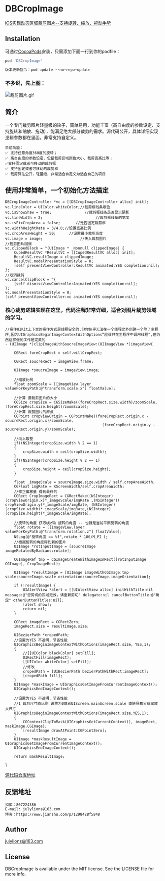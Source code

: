 # DBCropImage
[iOS实现动态区域裁剪图片--支持旋转、缩放、拖动手势](https://www.jianshu.com/p/1298428f5848)

## Installation

可通过[CocoaPods](http://cocoapods.org)安装，只需添加下面一行到你的podfile：

```ruby
pod 'DBCropImage'

版本更新指令：pod update --no-repo-update
```
### 不多说，先上图：
![裁剪图片.gif](https://github.com/julyNineteen/DBCropImage/blob/main/cropImage.gif)


## 简介
一个专门裁剪图片轻量级的轮子，简单易用，功能丰富（高自由度的参数设定、支持旋转和缩放、拖动），能满足绝大部分裁剪的需求。源代码公开，具体详细实现逻辑参数都在里面。非常支持自定义。
    
    目前功能：
    ✅ 支持任意角度360度的旋转；
    ✅ 高自由度的参数设定，包括裁剪区域颜色大小、裁剪宽高比等；
    ✅支持固定或者可移动的裁剪框
    ✅ 支持固定或者可移动的裁剪框
    ✅ 裁剪算法公开，轻量级，非常适合自定义为适合自己的项目

##   使用非常简单，一个初始化方法搞定
```
DBCropImageController *vc = [[DBCropImageController alloc] init];
vc.lineColor = UIColor.whiteColor;//裁剪框线条眼色
vc.isShowShaw = true;               //裁剪框线条是否显示阴影
vc.lineWidth = 2;                        //裁剪框线条的宽度
vc.isFixCropArea = false;       //是否固定裁剪框
vc.widthHeightRate = 3/4.0;//设置宽高比例
vc.cropAreaHeight = 50;      //设置最小裁剪高度
vc.image = image;                 //传入裁剪图片
//裁剪图片回调
vc.clippedBlock = ^(UIImage * _Nonnull clippedImage) {
    CupedResultVC *ResultVC = [[CupedResultVC alloc] init];
    ResultVC.resultImage = clippedImage;
    ResultVC.modalPresentationStyle = 0;
    [self presentViewController:ResultVC animated:YES completion:nil];
};
//取消裁剪
vc.cancelClipBlock = ^{
    [self dismissViewControllerAnimated:YES completion:nil];
};
vc.modalPresentationStyle = 0;
[self presentViewController:vc animated:YES completion:nil];
```
### 核心裁剪逻辑实现在这里，代码注释非常详细，适合对图片裁剪领域的学习。
```
//操作UIKit上下文的操作方式是线程安全的,但你似乎无法在一个线程之外创建一个除了主程序,因为UIGraphicsBeginImageContextWithOptions“应该只在主程序中调用线程“,但仍然这样做的工作是完美的
- (UIImage *)clipImageWithSoucreImageView:(UIImageView *)imageView{
    
    CGRect foreCropRect = self.willCropRect;
    
    CGRect soucreRect = imageView.frame;
    
    UIImage *soucreImage = imageView.image;
    
    //缩放比例
    float zoomScale = [[imageView.layer valueForKeyPath:@"transform.scale.x"] floatValue];
   
    //计算 要裁剪图片的大小
    CGSize cropSize = CGSizeMake((foreCropRect.size.width)/zoomScale, (foreCropRect.size.height)/zoomScale);
    //计算 裁剪图片的原点
    CGPoint cropViewOrigin = CGPointMake((foreCropRect.origin.x - soucreRect.origin.x)/zoomScale,
                                            (foreCropRect.origin.y - soucreRect.origin.y)/zoomScale);
    
    //向上取整
    if((NSInteger)cropSize.width % 2 == 1)
    {
        cropSize.width = ceil(cropSize.width);
    }
    if((NSInteger)cropSize.height % 2 == 1)
    {
        cropSize.height = ceil(cropSize.height);
    }
    
    float _imageScale = soucreImage.size.width / self.cropAreaWidth;
    CGFloat imgRate = KScreenWidth/self.cropAreaWidth;
    //修正偏移量 得到最终的
    CGRect CropImageRect = CGRectMake((NSInteger)(cropViewOrigin.x)*_imageScale/imgRate ,(NSInteger)( cropViewOrigin.y)*_imageScale/imgRate, (NSInteger)(cropSize.width)*_imageScale/imgRate,(NSInteger)(cropSize.height)*_imageScale/imgRate);
   
    //旋转的角度 获取绕z轴 旋转的角度 -- 也就是当前平面旋转的角度
    float rotate = [[imageView.layer valueForKeyPath:@"transform.rotation.z"] floatValue];
    NSLog(@"旋转角度 == %f",rotate * 180/M_PI );
    //根据旋转的角度得到新的图片
    UIImage *rotInputImage = [soucreImage imageRotatedByRadians:rotate];
    
    CGImageRef tmp = CGImageCreateWithImageInRect([rotInputImage CGImage], CropImageRect);
    
    UIImage *resultImage = [UIImage imageWithCGImage:tmp scale:soucreImage.scale orientation:soucreImage.imageOrientation];
    
    if (!resultImage) {
        UIAlertView *alert = [[UIAlertView alloc] initWithTitle:nil message:@"您剪切的区域无效，请重新剪切" delegate:nil cancelButtonTitle:@"确定" otherButtonTitles:nil];
        [alert show];
        return nil;
    }
    
    CGRect imageRect = CGRectZero;
    imageRect.size = resultImage.size;
    
    UIBezierPath *cropedPath;
    //设置为YES 不透明，节省性能
    UIGraphicsBeginImageContextWithOptions(imageRect.size, YES,1);
    {
        //[[UIColor blackColor] setFill];
        UIRectFill(imageRect);
        [[UIColor whiteColor] setFill];
        //修改
        cropedPath = [UIBezierPath bezierPathWithRect:imageRect];
        [cropedPath fill];
    }
    UIImage *maskImage = UIGraphicsGetImageFromCurrentImageContext();
    UIGraphicsEndImageContext();
    
    //设置为YES 不透明，节省性能
    //1 裁剪尺寸原比例 设置为0或者UIScreen.mainScreen.scale 或随屏幕分辨率放大尺寸
    UIGraphicsBeginImageContextWithOptions(imageRect.size,YES,1);
    {
        CGContextClipToMask(UIGraphicsGetCurrentContext(), imageRect, maskImage.CGImage);
        [resultImage drawAtPoint:CGPointZero];
    }
    UIImage *maskResultImage = UIGraphicsGetImageFromCurrentImageContext();
    UIGraphicsEndImageContext();
    
    return maskResultImage;
    
}
```

[源代码仓库地址](https://github.com/julyNineteen/DBCropImage)
   

## 反馈地址

    扣扣：807224386
    E-mail: julylions@163.com
    博客：https://www.jianshu.com/p/1298428f5848

## Author

julylions@163.com

## License

DBCropImage is available under the MIT license. See the LICENSE file for more info.
